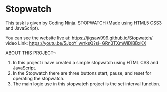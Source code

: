 # Stopwatch
This task is given by Coding Ninja.
STOPWATCH (Made using HTML5 CSS3 and JavaScript).

You can see the website live at: https://jigsaw999.github.io/Stopwatch/
video Link: https://youtu.be/5JpoY_wnksQ?si=GRn3TXmWiDiBBxKX

 ABOUT THIS PROJECT-:

1. In this project i have created a simple stopwatch using HTML CSS and JavaScript.
2. In the Stopwatch there are three buttons start, pause, and reset for operating the stopwatch.
3. The main logic use in this stopwatch project is the set interval function.

